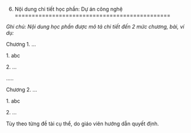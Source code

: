 6. Nội dung chi tiết học phần: Dự án công nghệ
==============================================

*Ghi chú: Nội dung học phần được mô tả chi tiết đến 2 mức chương, bài,
ví dụ:*

Chương 1. ...

1\. abc

2\. ...

.....

Chương 2. ...

1\. abc

2\. ...

Tùy theo từng đề tài cụ thể, do giáo viên hướng dẫn quyết định.

